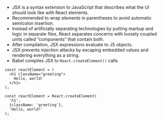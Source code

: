 - JSX is a syntax extension to JavaScript that describes what the UI should look like with React elements.
- Recommended to wrap elements in parentheses to avoid automatic semicolon insertion.
- Instead of artificially separating technologies by putting markup and logic in separate files, React separates concerns with loosely coupled units called “components” that contain both.
- After compilation, JSX expressions evaluate to JS objects.
- JSX prevents injection attacks by escaping embedded values and rendering everything as a string.
- Babel compiles JSX to ```React.createElement()``` calls.

```
const reactElement = (
  <h1 className="greeting">
    Hello, world!
  </h1>
);
```
```
const reactElement = React.createElement(
  'h1',
  {className: 'greeting'},
  'Hello, world!'
);
```